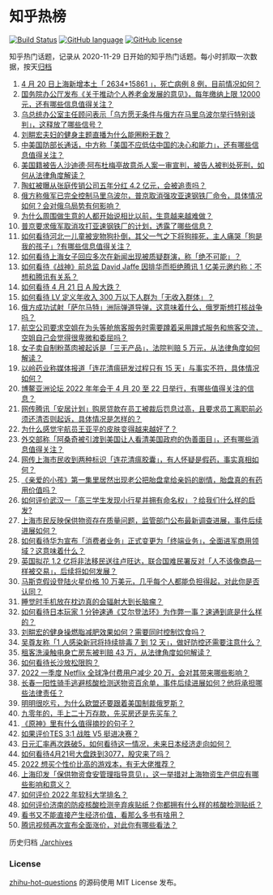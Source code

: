 # 知乎热榜
[![Build Status](https://github.com/ToWeLong/zhihu-hot-questions/workflows/CI/badge.svg)](https://github.com/ToWeLong/zhihu-hot-questions/actions)
[![GitHub language](https://img.shields.io/badge/language-golang-orange.svg)](https://golang.org/)
[![GitHub license](https://img.shields.io/github/license/ToWeLong/zhihu-hot-questions)](https://github.com/ToWeLong/zhihu-hot-questions/blob/main/LICENSE)

知乎热门话题，记录从 2020-11-29 日开始的知乎热门话题。每小时抓取一次数据，按天[归档](./archives)

<!-- BEGIN -->

1. [4 月 20 日上海新增本土「 2634+15861 」，死亡病例 8 例，目前情况如何？](https://www.zhihu.com/question/529168267)
1. [国务院办公厅发布《关于推动个人养老金发展的意见》，每年缴纳上限 12000 元，还有哪些信息值得关注？](https://www.zhihu.com/question/529094306)
1. [乌总统办公室主任顾问表示「乌方愿无条件与俄方在马里乌波尔举行特别谈判」，这释放了哪些信号？](https://www.zhihu.com/question/529169949)
1. [刘畊宏夫妇的健身主题直播为什么能圈粉无数？](https://www.zhihu.com/question/527994654)
1. [中美国防部长通话，中方称「美国不应低估中国的决心和能力」，还有哪些信息值得关注？](https://www.zhihu.com/question/529122544)
1. [美国籍被告人沙迪德·阿布杜梅亭故意杀人案一审宣判，被告人被判处死刑，如何从法律角度解读？](https://www.zhihu.com/question/529257136)
1. [陶虹被曝从张庭传销公司五年分红 4.2 亿元，会被追责吗？](https://www.zhihu.com/question/529061428)
1. [俄方称俄军已完全控制马里乌波尔，普京取消强攻亚速钢铁厂命令，具体情况如何？会对俄乌局势有何影响？](https://www.zhihu.com/question/529241347)
1. [为什么周围做生意的人都开始说相比以前，生意越来越难做？](https://www.zhihu.com/question/470814904)
1. [普京要求俄军取消攻打亚速钢铁厂的计划，透露了哪些信息？](https://www.zhihu.com/question/529245404)
1. [如何看待河北一儿童被宠物狗扑倒，其父一气之下将狗摔死，主人痛哭「狗是我的孩子」?有哪些信息值得关注？](https://www.zhihu.com/question/529001489)
1. [如何看待上海女子回应多次在新闻出现被质疑群演，称「绝不可能」？](https://www.zhihu.com/question/529173629)
1. [如何看待《战神》前总监 David Jaffe 因排华而拒绝腾讯 1 亿美元邀约称：不想和腾讯有关系？](https://www.zhihu.com/question/528996934)
1. [如何看待 4 月 21 日 A 股大跌？](https://www.zhihu.com/question/529186957)
1. [如何看待 LV 定义年收入 300 万以下人群为「无收入群体」？](https://www.zhihu.com/question/529105348)
1. [俄方成功试射「萨尔马特」洲际弹道导弹，这意味着什么，俄罗斯想打核战争吗？](https://www.zhihu.com/question/529155892)
1. [航空公司要求空姐在为头等舱旅客服务时需要蹲着采用蹲式服务和旅客交流，空姐自己会觉得很卑微和委屈吗？](https://www.zhihu.com/question/520703633)
1. [女子卖自制粉蒸肉被起诉是「三无产品」，法院判赔 5 万元，从法律角度如何解读？](https://www.zhihu.com/question/529247574)
1. [以岭药业称媒体报道「连花清瘟研发过程只有 15 天」与事实不符，具体情况如何？](https://www.zhihu.com/question/529029289)
1. [博鳌亚洲论坛 2022 年年会于 4 月 20 至 22 日举行，有哪些值得关注的信息？](https://www.zhihu.com/question/528707873)
1. [网传腾讯「安居计划」购房贷款在员工被裁后罚息过高，且要求员工离职前必须还清否则起诉，具体情况是怎样的？](https://www.zhihu.com/question/528879605)
1. [为什么感觉宇航员王亚平的皮肤变得越来越好了？](https://www.zhihu.com/question/528644236)
1. [外交部称「阿桑奇被引渡到美国让人看清美国政府的伪善面目」，还有哪些消息值得关注？](https://www.zhihu.com/question/529245292)
1. [网传上海市民收到两种标识「连花清瘟胶囊」，有人怀疑是假药，事实真相如何？](https://www.zhihu.com/question/529196722)
1. [《亲爱的小孩》第一集里居然出现老公把胎盘拿给亲妈的剧情，胎盘真的有药用价值吗？](https://www.zhihu.com/question/527234855)
1. [如何评价武汉一「高三学生发现小行星并拥有命名权」？给我们什么样的启发?](https://www.zhihu.com/question/529028846)
1. [上海市民反映保供物资存在质量问题，监管部门公布最新调查进展，事件后续进展如何？](https://www.zhihu.com/question/529201707)
1. [如何看待华为宣布「消费者业务」正式变更为「终端业务」，全面进军商用领域？这意味着什么？](https://www.zhihu.com/question/529053722)
1. [英国拟花 1.2 亿将非法移民送往卢旺达，联合国难民署反对「人不该像商品一样被交易」，后续将如何发展？](https://www.zhihu.com/question/528725221)
1. [马斯克假设登陆火星价格 10 万美元，几乎每个人都能负担得起，对此你是否认同？](https://www.zhihu.com/question/529217347)
1. [睡觉时手机放在枕边真的会辐射大到长脑瘤？](https://www.zhihu.com/question/40486942)
1. [如何看待日本玩家 1 分钟速通《艾尔登法环》为作弊一事？速通到底是什么样的？](https://www.zhihu.com/question/528877595)
1. [刘畊宏的健身操燃脂减肥效果如何？需要同时控制饮食吗？](https://www.zhihu.com/question/527812449)
1. [吴尊友称「1 人感染新冠将持续排毒 7 到 12 天」，做好防控还需要注意什么？](https://www.zhihu.com/question/529211492)
1. [租客洗澡触电身亡房东被判赔 43 万，从法律角度如何解读？](https://www.zhihu.com/question/528998042)
1. [如何看待长沙放松限购？](https://www.zhihu.com/question/529054913)
1. [2022 一季度 Netflix 全球净付费用户减少 20 万，会对其带来哪些影响？](https://www.zhihu.com/question/529059329)
1. [长春一阳性骑手逃避核酸检测送物资百余单，事件后续进展如何？他将承担哪些法律责任？](https://www.zhihu.com/question/529027160)
1. [明明很吃亏，为什么欧盟还要跟着美国制裁俄罗斯？](https://www.zhihu.com/question/519898014)
1. [九零年的，手上二十万存款，先买房还是先买车？](https://www.zhihu.com/question/529166729)
1. [《原神》里有什么值得摘抄的句子？](https://www.zhihu.com/question/503759306)
1. [如果评价TES 3:1 战胜 V5 挺进决赛？](https://www.zhihu.com/question/529099044)
1. [日元汇率再次跌破5，如何看待这一情况，未来日本经济走向如何？](https://www.zhihu.com/question/528802860)
1. [如何看待4月21号大盘跌到3077，股灾来了吗？](https://www.zhihu.com/question/529226331)
1. [2022 想买个性价比高的游戏本，有无大佬推荐？](https://www.zhihu.com/question/526783382)
1. [上海印发「保供物资食安管理指导意见」，这一举措对上海物资生产供应有哪些影响和意义？](https://www.zhihu.com/question/529040944)
1. [如何评价 2022 年软科大学排名？](https://www.zhihu.com/question/528796749)
1. [如何评价济南的防疫核酸检测辛弃疾贴纸？你都拥有什么样的核酸检测贴纸？](https://www.zhihu.com/question/528999554)
1. [看书又不能直接产生经济价值，看那么多书有啥用？](https://www.zhihu.com/question/522506589)
1. [腾讯视频再次宣布全面涨价，对此你有哪些看法？](https://www.zhihu.com/question/502715761)

<!-- END -->

历史归档 [./archives](./archives)


### License
[zhihu-hot-questions](https://github.com/towelong/zhihu-hot-questions) 的源码使用 MIT License 发布。